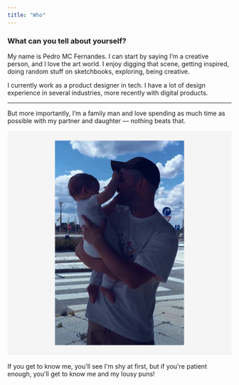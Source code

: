 ```yaml
---
title: "Who"
---
```

### What can you tell about yourself?

My name is Pedro MC Fernandes. I can start by saying I’m a creative person, and I love the art world. I enjoy digging that scene, getting inspired, doing random stuff on sketchbooks, exploring, being creative.

I currently work as a product designer in tech. I have a lot of design experience in several industries, more recently with digital products.

---

But more importantly, I’m a family man and love spending as much time as possible with my partner and daughter — nothing beats that.

![Family photo of Pedro and his daughter.](../../assets/whiteboard/family.png "The end of summer vacations... She doesn't seem bothered.")

If you get to know me, you'll see I'm shy at first, but if you're patient enough, you'll get to know me and my lousy puns!